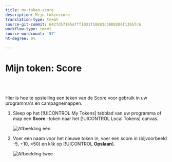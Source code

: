```yaml
---
title: my-token-score
description: Mijn tokenscore
translation-type: tm+mt
source-git-commit: 642fd57105afff1031f18883c5809206f136b7c6
workflow-type: tm+mt
source-wordcount: '57'
ht-degree: 0%

---
```



# Mijn token: Score

<br> 

Hier is hoe te opstelling een teken van de Score voor gebruik in uw programma&#39;s en campagnemappen.

1. Sleep op het [!UICONTROL My Tokens] tabblad van uw programma of map een **Score** -token naar het [!UICONTROL Local Tokens] canvas.

   ![Afbeelding één](/help/sky/assets/my-tokens/my-token-score/my-token-score-1.png)

1. Voer een naam voor het nieuwe token in, voer een score in (bijvoorbeeld -5, +10, =50) en klik op [!UICONTROL **Opslaan**].

   ![Afbeelding twee](/help/sky/assets/my-tokens/my-token-score/my-token-score-2.png)
